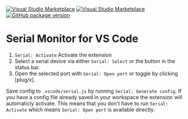 [![Visual Studio Marketplace](https://img.shields.io/vscode-marketplace/v/olback.vscode-serial.svg)](https://marketplace.visualstudio.com/items?itemName=olback.vscode-serial)
[![Visual Studio Marketplace](https://img.shields.io/vscode-marketplace/d/olback.vscode-serial.svg)](https://marketplace.visualstudio.com/items?itemName=olback.vscode-serial)
[![GitHub package version](https://img.shields.io/github/package-json/v/olback/vscode-serial.svg?logo=github&label=Github)](https://github.com/olback/vscode-serial)

# Serial Monitor for VS Code

1. `Serial: Activate` Activate the extension
2. Select a serial device via either `Serial: Select` or the button in the status bar.
3. Open the selected port with `Serial: Open port` or toggle by clicking [plug/x].

Save config to `.vscode/serial.js` by running `Serial: Generate config`.
If you have a config file already saved in your workspace the extension will automaticly activate. This means that you don't have to run `Serial: Activate` which means `Serial: Open port` is available directly.
